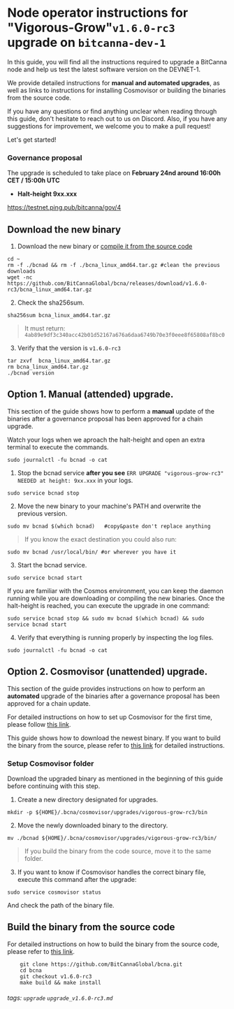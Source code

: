 # Node operator instructions for "Vigorous-Grow"`v1.6.0-rc3` upgrade on `bitcanna-dev-1`
In this guide, you will find all the instructions required to upgrade a BitCanna node and help us test the latest software version on the DEVNET-1. 

We provide detailed instructions for **manual and automated upgrades**, as well as links to instructions for installing Cosmovisor or building the binaries from the source code. 

If you have any questions or find anything unclear when reading through this guide, don't hesitate to reach out to us on Discord. Also, if you have any suggestions for improvement, we welcome you to make a pull request!

Let's get started! 

### Governance proposal

The upgrade is scheduled to take place on **February 24nd around 16:00h CET / 15:00h UTC**
* **Halt-height 9xx.xxx**

https://testnet.ping.pub/bitcanna/gov/4

## Download the new binary 
1) Download the new binary or [compile it from the source code](#Build-the-binary-from-the-source-code)
```
cd ~
rm -f ./bcnad && rm -f ./bcna_linux_amd64.tar.gz #clean the previous downloads
wget -nc https://github.com/BitCannaGlobal/bcna/releases/download/v1.6.0-rc3/bcna_linux_amd64.tar.gz
```
2) Check the sha256sum. 
```
sha256sum bcna_linux_amd64.tar.gz
```
> It must return: `4ab89e9df3c340acc42b01d52167a676a6daa6749b70e3f0eee8f65808af8bc0`

3) Verify that the version is `v1.6.0-rc3`
```
tar zxvf  bcna_linux_amd64.tar.gz
rm bcna_linux_amd64.tar.gz
./bcnad version
```

## Option 1. Manual (attended) upgrade.

This section of the guide shows how to perform a **manual** update of the binaries after a governance proposal has been approved for a chain upgrade.

Watch your logs when we aproach the halt-height and open an extra terminal to execute the commands. 
```
sudo journalctl -fu bcnad -o cat
```
1) Stop the bcnad service **after you see** `ERR UPGRADE "vigorous-grow-rc3" NEEDED at height: 9xx.xxx` in your logs.
```
sudo service bcnad stop
```
2) Move the new binary to your machine's PATH and overwrite the previous version.
```
sudo mv bcnad $(which bcnad)   #copy&paste don't replace anything
```
> If you know the exact destination you could also run: 
```
sudo mv bcnad /usr/local/bin/ #or wherever you have it
```
3) Start the bcnad service.
```
sudo service bcnad start
```

If you are familiar with the Cosmos environment, you can keep the daemon running while you are downloading or compiling the new binaries. Once the halt-height is reached, you can execute the upgrade in one command: 
```
sudo service bcnad stop && sudo mv bcnad $(which bcnad) && sudo service bcnad start
```
4) Verify that everything is running properly by inspecting the log files.
```
sudo journalctl -fu bcnad -o cat
```

## Option 2. Cosmovisor (unattended) upgrade. 
This section of the guide provides instructions on how to perform an **automated** upgrade of the binaries after a governance proposal has been approved for a chain update.

For detailed instructions on how to set up Cosmovisor for the first time, please follow [this link](https://github.com/BitCannaGlobal/bcna/blob/main/devnets/bitcanna-dev-1/cosmovisor_install.md).

This guide shows how to download the newest binary. If you want to build the binary from the source, please refer to [this link](https://github.com/BitCannaGlobal/bcna/blob/main/1.install-compile.md#option-2-compile-instructions) for detailed instructions.

### Setup Cosmovisor folder
Download the upgraded binary as mentioned in the beginning of this guide before continuing with this step.

1) Create a new directory designated for upgrades.
```
mkdir -p ${HOME}/.bcna/cosmovisor/upgrades/vigorous-grow-rc3/bin
```
2) Move the newly downloaded binary to the directory.
```
mv ./bcnad ${HOME}/.bcna/cosmovisor/upgrades/vigorous-grow-rc3/bin/
```
> If you build the binary from the code source, move it to the same folder.

3) If you want to know if Cosmovisor handles the correct binary file, execute this command after the upgrade:
```
sudo service cosmovisor status
```
And check the path of the binary file.

## Build the binary from the source code

For detailed instructions on how to build the binary from the source code, please refer to [this link](https://github.com/BitCannaGlobal/bcna/blob/main/1.install-compile.md#option-2-compile-instructions).
```
    git clone https://github.com/BitCannaGlobal/bcna.git
    cd bcna
    git checkout v1.6.0-rc3
    make build && make install 
```

###### tags: `upgrade` `upgrade_v1.6.0-rc3.md`
